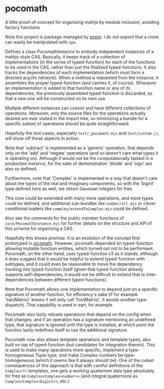 # pocomath

A little proof-of-concept for organizing mathjs by module inclusion, avoiding factory functions.

Note this project is package-managed by [pnpm](https://pnpm.io/). I do not expect that a clone can easily be manipulated with `npm`.

Defines a class PocomathInstance to embody independent instances of a mathjs-style CAS. Basically, it keeps track of a collection of implementations (in the sense of typed-function) for each of the functions to be used in the CAS, rather than just the finalized typed-functions. It also tracks the dependencies of each implementation (which must form a directed acyclic network). When a method is requested from the instance, it assembles the proper typed-function (and caches it, of course). Whenever an implementation is added to that function name or any of its dependencies, the previously assembled typed-function is discarded, so that a new one will be constructed on its next use.

Multiple different instances can coexist and have different collections of operations. Moreover, only the source files for the operations actually desired are ever visited in the import tree, so minimizing a bundle for a specific subset of operations should be quite straightforward.

Hopefully the test cases, especially `test/_pocomath.mjs` and `test/custom.js`, will show off these aspects in action.

Note that 'subtract' is implemented as a 'generic' operation, that depends only on the 'add' and 'negate' operations (and so doesn't care what types it is operating on). Although it would not be the computationally fastest in a production instance, for the sake of demonstration 'divide' and 'sign' are also so defined.

Furthermore, note that 'Complex' is implemented in a way that doesn't care about the types of the real and imaginary components, so with the 'bigint' type defined here as well, we obtain Gaussian integers for free.

This core could be extended with many more operations, and more types could be defined, and additional sub-bundles like `number/all.mjs` or clever conditional loaders like `complex/extendToComplex.mjs` could be defined.

Also see the comments for the public member functions of
`core/PocomathInstance.mjs` for further details on the structure and API of this
scheme for organizing a CAS.

Hopefully this shows promise. It is an evolution of the concept first prototyped in [picomath](https://code.studioinfinity.org/glen/picomath). However, picomath depended on typed-function allowing mutable function entities, which turned out not to be performant. Pocomath, on the other hand, uses typed-function v3 as it stands, although it does suggest that it would be helpful to extend typed-function with subtypes, and it could even be reasonable to move the dependency tracking into typed-function itself (given that typed-function already supports self-dependencies, it would not be difficult to extend that to inter-dependencies between different typed-functions).

Note that Pocomath allows one implementation to depend just on a specific signature of another function, for efficiency's sake (if for example 'bar(Matrix)' knows it will only call 'foo(Matrix)', it avoids another type-dispatch). That capability is used in sqrt, for example.

Pocomath also lazily reloads operations that depend on the config when that changes, and if an operation has a signature mentioning an undefined type, that signature is ignored until the type is installed, at which point the function lazily redefines itself to use the additional signature.

Pocomath now also allows template operations and template types, also built on top of typed-function (but candidates for integration therein). This is used to make many operations more specific, implement a type-homogeneous Tuple type, and make Complex numbers be type-homogeneous (which it seems like it always should be). One of the cutest consequences of this approach is that with careful definitions of the `Complex<T>` templates, one gets a working quaternion data type absolutely for free as `Complex<Complex<number>>` (and integral quaternions as `Complex<Complex<bigint>>`, etc.)